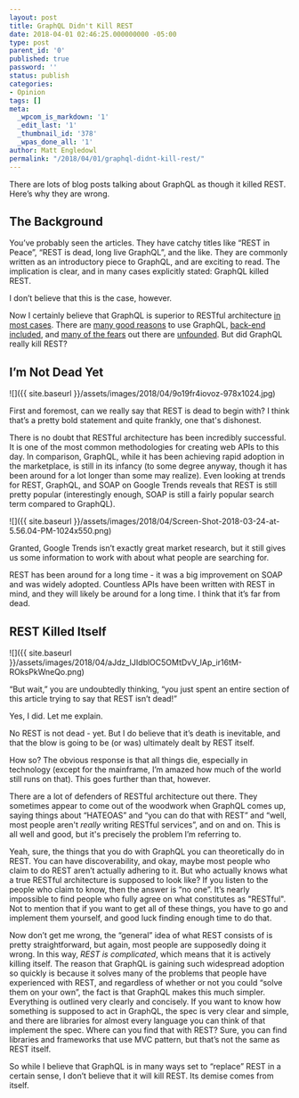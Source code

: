 ```yaml
---
layout: post
title: GraphQL Didn't Kill REST
date: 2018-04-01 02:46:25.000000000 -05:00
type: post
parent_id: '0'
published: true
password: ''
status: publish
categories:
- Opinion
tags: []
meta:
  _wpcom_is_markdown: '1'
  _edit_last: '1'
  _thumbnail_id: '378'
  _wpas_done_all: '1'
author: Matt Engledowl
permalink: "/2018/04/01/graphql-didnt-kill-rest/"
---
```

There are lots of blog posts talking about GraphQL as though it killed REST. Here’s why they are wrong.

## The Background

You’ve probably seen the articles. They have catchy titles like “REST in Peace”, “REST is dead, long live GraphQL”, and the like. They are commonly written as an introductory piece to GraphQL, and are exciting to read. The implication is clear, and in many cases explicitly stated: GraphQL killed REST.

I don’t believe that this is the case, however.

Now I certainly believe that GraphQL is superior to RESTful architecture [in most cases](https://graphqlme.com/2018/03/10/when-not-to-use-graphql/). There are [many good reasons](https://graphqlme.com/2017/10/15/5-things-love-graphql/)&nbsp;to use GraphQL, [back-end included](https://graphqlme.com/2017/12/17/benefits-of-graphql-on-the-backend/), and [many of the fears](https://graphqlme.com/2017/09/09/are-you-afraid/)&nbsp;out there are [unfounded](https://graphqlme.com/2018/01/13/dispelling-common-misconceptions-about-graphql/). But did GraphQL really kill REST?

## I’m Not Dead Yet

![]({{ site.baseurl }}/assets/images/2018/04/9o19fr4iovoz-978x1024.jpg)

First and foremost, can we really say that REST is dead to begin with? I think that’s a pretty bold statement and quite frankly, one that's dishonest.

There is no doubt that RESTful architecture has been incredibly successful. It is one of the most common methodologies for creating web APIs to this day. In comparison, GraphQL, while it has been achieving rapid adoption in the marketplace, is still in its infancy (to some degree anyway, though it has been around for a lot longer than some may realize). Even looking at trends for REST, GraphQL, and SOAP on Google Trends reveals that REST is still pretty popular (interestingly enough, SOAP is still a fairly popular search term compared to GraphQL).

![]({{ site.baseurl }}/assets/images/2018/04/Screen-Shot-2018-03-24-at-5.56.04-PM-1024x550.png)

Granted, Google Trends isn’t exactly great market research, but it still gives us some information to work with about what people are searching for.

REST has been around for a long time - it was a big improvement on SOAP and was widely adopted. Countless APIs have been written with REST in mind, and they will likely be around for a long time. I think that it’s far from dead.

## REST Killed Itself

![]({{ site.baseurl }}/assets/images/2018/04/aJdz_IJIdblOC5OMtDvV_lAp_ir16tM-ROksPkWneQo.png)

“But wait,” you are undoubtedly thinking, “you just spent an entire section of this article trying to say that REST isn’t dead!”

Yes, I did. Let me explain.

No REST is not dead - yet. But I do believe that it’s death is inevitable, and that the blow is going to be (or was) ultimately dealt by REST itself.

How so? The obvious response is that all things die, especially in technology (except for the mainframe, I’m amazed how much of the world still runs on that). This goes further than that, however.

There are a lot of defenders of RESTful architecture out there. They sometimes appear to come out of the woodwork when GraphQL comes up, saying things about “HATEOAS” and “you can do that with REST” and “well, most people aren't&nbsp;_really_ writing RESTful services”, and on and on. This is all well and good, but it's precisely the problem I’m referring to.

Yeah, sure, the things that you do with GraphQL you can theoretically do in REST. You can have discoverability, and okay, maybe most people who claim to do REST aren’t actually adhering to it. But who actually knows what a true RESTful architecture is supposed to look like? If you listen to the people who claim to know, then the answer is “no one”. It’s nearly impossible to find people who fully agree on what constitutes as "RESTful". Not to mention that if you want to get all of these things, you have to go and implement them yourself, and good luck finding enough time to do that.

Now don’t get me wrong, the “general” idea of what REST consists of is pretty straightforward, but again, most people are supposedly doing it wrong. In this way, _REST is complicated_, which means that it is actively killing itself. The reason that GraphQL is gaining such widespread adoption so quickly is because it solves many of the problems that people have experienced with REST, and regardless of whether or not you could “solve them on your own”, the fact is that GraphQL makes this much simpler. Everything is outlined very clearly and concisely. If you want to know how something is supposed to act in GraphQL, the spec is very clear and simple, and there are libraries for almost every language you can think of that implement the spec. Where can you find that with REST? Sure, you can find libraries and frameworks that use MVC pattern, but that’s not the same as REST itself.

So while I believe that GraphQL is in many ways set to “replace” REST in a certain sense, I don’t believe that it will kill REST. Its demise comes from itself.

